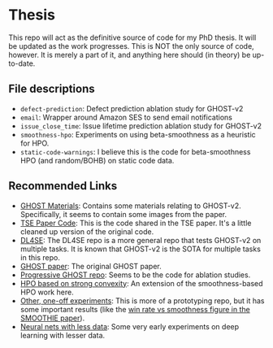 # Thesis

This repo will act as the definitive source of code for my PhD thesis. It will be updated as the work progresses. This is NOT the only source of code, however. It is merely a part of it, and anything here should (in theory) be up-to-date.

## File descriptions

* `defect-prediction`: Defect prediction ablation study for GHOST-v2
* `email`: Wrapper around Amazon SES to send email notifications
* `issue_close_time`: Issue lifetime prediction ablation study for GHOST-v2
* `smoothness-hpo`: Experiments on using beta-smoothness as a heuristic for HPO.
* `static-code-warnings`: I believe this is the code for beta-smoothness HPO (and random/BOHB) on static code data.

## Recommended Links

* [GHOST Materials](https://github.com/yrahul3910/ghost-materials): Contains some materials relating to GHOST-v2. Specifically, it seems to contain some images from the paper.
* [TSE Paper Code](https://github.com/yrahul3910/ghost-dl): This is the code shared in the TSE paper. It's a little cleaned up version of the original code.
* [DL4SE](https://github.com/yrahul3910/dl4se): The DL4SE repo is a more general repo that tests GHOST-v2 on multiple tasks. It is known that GHOST-v2 is the SOTA for multiple tasks in this repo.
* [GHOST paper](https://arxiv.org/pdf/2008.03835.pdf): The original GHOST paper.
* [Progressive GHOST repo](https://github.com/yrahul3910/progressive-ghost): Seems to be the code for ablation studies.
* [HPO based on strong convexity](https://github.com/yrahul3910/strong-convexity): An extension of the smoothness-based HPO work here.
* [Other, one-off experiments](https://github.com/yrahul3910/yedida-gone-nuts/blob/master/Landscape%20analysis.ipynb): This is more of a prototyping repo, but it has some important results (like the [win rate vs smoothness figure in the SMOOTHIE paper](https://github.com/yrahul3910/yedida-gone-nuts/blob/master/Landscape%20analysis.ipynb)).
* [Neural nets with less data](https://github.com/yrahul3910/neunet-less-data): Some very early experiments on deep learning with lesser data.
